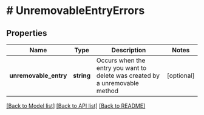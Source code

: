 # # UnremovableEntryErrors

## Properties

Name | Type | Description | Notes
------------ | ------------- | ------------- | -------------
**unremovable_entry** | **string** | Occurs when the entry you want to delete was created by a unremovable method | [optional]

[[Back to Model list]](../../README.md#models) [[Back to API list]](../../README.md#endpoints) [[Back to README]](../../README.md)

